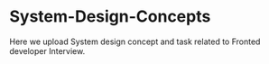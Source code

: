 # System-Design-Concepts
Here we upload System design concept and task related to Fronted developer Interview.
